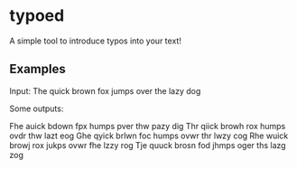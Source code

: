 # typoed

A simple tool to introduce typos into your text!

Examples
--------

Input: The quick brown fox jumps over the lazy dog

Some outputs:

Fhe auick bdown fpx humps pver thw pazy dig
Thr qiick browh rox humps ovdr thw lazt eog
Ghe qyick brlwn foc humps ovwr thr lwzy cog
Rhe wuick browj rox jukps ovwr fhe lzzy rog
Tje quuck brosn fod jhmps oger ths lazg zog